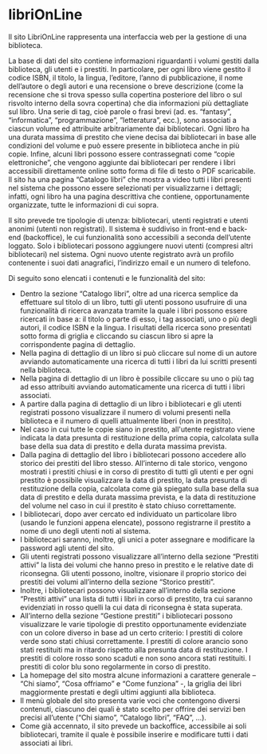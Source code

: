 # libriOnLine
Il sito LibriOnLine rappresenta una interfaccia web per la gestione di una biblioteca.

La base di dati del sito contiene informazioni riguardanti i volumi gestiti dalla biblioteca, gli utenti e i prestiti. In particolare, per ogni libro viene gestito il codice ISBN, il titolo, la lingua, l’editore, l’anno di pubblicazione, il nome dell’autore o degli autori e una recensione o breve descrizione (come la recensione che si trova spesso sulla copertina posteriore del libro o sul risvolto interno della sovra copertina) che dia informazioni più dettagliate sul libro. Una serie di tag, cioè parole o frasi brevi (ad. es. “fantasy”, “informatica”, “programmazione”, ”letteratura”, ecc.), sono associati a ciascun volume ed attribuite arbitrariamente dai bibliotecari. Ogni libro ha una durata massima di prestito che viene decisa dai bibliotecari in base alle condizioni del volume e può essere presente in biblioteca anche in più copie. Infine, alcuni libri possono essere contrassegnati come “copie elettroniche”, che vengono aggiunte dai bibliotecari per rendere i libri accessibili direttamente online sotto forma di file di testo o PDF scaricabile. Il sito ha una pagina “Catalogo libri” che mostra a video tutti i libri presenti nel sistema che possono essere selezionati per visualizzarne i dettagli; infatti, ogni libro ha una pagina descrittiva che contiene, opportunamente organizzate, tutte le informazioni di cui sopra.

Il sito prevede tre tipologie di utenza: bibliotecari, utenti registrati e utenti anonimi (utenti non registrati).
Il sistema è suddiviso in front-end e back-end (backoffice), le cui funzionalità sono accessibili a seconda dell’utente loggato.
Solo i bibliotecari possono aggiungere nuovi utenti (compresi altri bibliotecari) nel sistema.
Ogni nuovo utente registrato avrà un profilo contenente i suoi dati anagrafici, l’indirizzo email e un numero di telefono.

Di seguito sono elencati i contenuti e le funzionalità del sito:
- Dentro la sezione “Catalogo libri”, oltre ad una ricerca semplice da effettuare sul titolo di un libro, tutti gli utenti possono usufruire di una funzionalità di ricerca avanzata tramite la quale i libri possono essere ricercati in base a: il titolo o parte di esso, i tag associati, uno o più degli autori, il codice ISBN e la lingua. I risultati della ricerca sono presentati sotto forma di griglia e cliccando su ciascun libro si apre la corrispondente pagina di dettaglio.
- Nella pagina di dettaglio di un libro si può cliccare sul nome di un autore avviando automaticamente una ricerca di tutti i libri da lui scritti presenti nella biblioteca.
- Nella pagina di dettaglio di un libro è possibile cliccare su uno o più tag ad esso attribuiti avviando automaticamente una ricerca di tutti i libri associati.
- A partire dalla pagina di dettaglio di un libro i bibliotecari e gli utenti registrati possono visualizzare il numero di volumi presenti nella biblioteca e il numero di quelli attualmente liberi (non in prestito).
- Nel caso in cui tutte le copie siano in prestito, all'utente registrato viene indicata la data presunta di restituzione della prima copia, calcolata sulla base della sua data di prestito e della durata massima prevista.
- Dalla pagina di dettaglio del libro i bibliotecari possono accedere allo storico dei prestiti del libro stesso. All’interno di tale storico, vengono mostrati i prestiti chiusi e in corso di prestito di tutti gli
utenti e per ogni prestito è possibile visualizzare la data di prestito, la data presunta di restituzione della copia, calcolata come già spiegato sulla base della sua data di prestito e della durata massima prevista, e la data di restituzione del volume nel caso in cui il prestito è stato chiuso correttamente.
- I bibliotecari, dopo aver cercato ed individuato un particolare libro (usando le funzioni appena elencate), possono registrarne il prestito a nome di uno degli utenti noti al sistema.
- I bibliotecari saranno, inoltre, gli unici a poter assegnare e modificare la password agli utenti del sito.
- Gli utenti registrati possono visualizzare all’interno della sezione “Prestiti attivi” la lista dei volumi che hanno preso in prestito e le relative date di riconsegna. Gli utenti possono, inoltre, visionare il proprio storico dei prestiti dei volumi all’interno della sezione “Storico prestiti”.
- Inoltre, i bibliotecari possono visualizzare all’interno della sezione “Prestiti attivi” una lista di tutti i libri in corso di prestito, tra cui saranno evidenziati in rosso quelli la cui data di riconsegna è stata superata.
- All’interno della sezione “Gestione prestiti” i bibliotecari possono visualizzare le varie tipologie di prestito opportunamente evidenziate con un colore diverso in base ad un certo criterio:
I prestiti di colore verde sono stati chiusi correttamente.
I prestiti di colore arancio sono stati restituiti ma in ritardo rispetto alla presunta data di restituzione.
I prestiti di colore rosso sono scaduti e non sono ancora stati restituiti.
I prestiti di color blu sono regolarmente in corso di prestito.
- La homepage del sito mostra alcune informazioni a carattere generale – “Chi siamo”, “Cosa offriamo” e “Come funziona” -, la griglia dei libri maggiormente prestati e degli ultimi aggiunti alla biblioteca.
- Il menù globale del sito presenta varie voci che contengono diversi contenuti, ciascuno dei quali è stato scelto per offrire dei servizi ben precisi all’utente (“Chi siamo”, “Catalogo libri”, “FAQ”, …).
- Come già accennato, il sito prevede un backoffice, accessibile ai soli bibliotecari, tramite il quale è possibile inserire e modificare tutti i dati associati ai libri.
